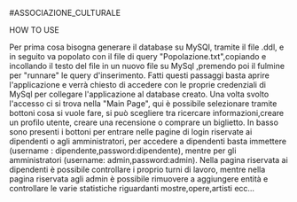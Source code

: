 #ASSOCIAZIONE_CULTURALE

HOW TO USE

Per prima cosa bisogna generare il database su MySQl, tramite il file .ddl, e in seguito va popolato con il file di query "Popolazione.txt",copiando e incollando il testo del file in un nuovo file su MySql ,premendo poi il fulmine per "runnare" le query d'inserimento.
Fatti questi passaggi basta aprire l'applicazione e verrà chiesto di accedere con le proprie credenziali di MySql per collegare l'applicazione al database creato. Una volta svolto l'accesso ci si trova nella "Main Page", qui è possibile selezionare tramite bottoni cosa si vuole fare, si può scegliere tra ricercare informazioni,creare un profilo utente, creare una recensione o comprare un biglietto.
In basso sono presenti i bottoni per entrare nelle pagine di login riservate ai dipendenti o agli amministratori, per accedere a dipendenti basta immettere (username : dipendente,password:dipendente), mentre per gli amministratori (username: admin,password:admin).
Nella pagina riservata ai dipendenti è possibile controllare i proprio turni di lavoro, mentre nella pagina riservata agli admin è possibile rimuovere a aggiungere entità e controllare le varie statistiche riguardanti mostre,opere,artisti ecc...